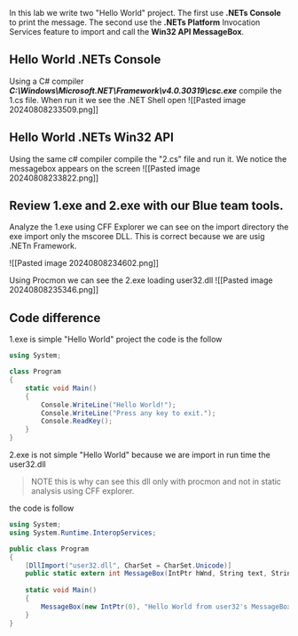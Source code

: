 In this lab we write two "Hello World" project. The first use **.NETs Console** to print the message. The second use the **.NETs Platform** Invocation Services feature to import and call the **Win32 API MessageBox**.

## Hello World .NETs Console
Using a C# compiler ***C:\Windows\Microsoft.NET\Framework\v4.0.30319\csc.exe***  compile the 1.cs file. When run it we see the .NET Shell open
![[Pasted image 20240808233509.png]]

## Hello World .NETs Win32 API
Using the same c# compiler compile the "2.cs" file and run it. We notice the messagebox appears on the screen 
![[Pasted image 20240808233822.png]]

## Review 1.exe and 2.exe with our Blue team tools.

Analyze the 1.exe using CFF Explorer we can see on the import directory the exe import only the mscoree DLL. This is correct because we are usig .NETn Framework.

![[Pasted image 20240808234602.png]]

Using Procmon we can see the 2.exe loading user32.dll
![[Pasted image 20240808235346.png]]


## Code difference

1.exe is simple "Hello World" project the code is the follow 
```c#
using System;

class Program 
{
	static void Main() 
	{
		Console.WriteLine("Hello World!");
		Console.WriteLine("Press any key to exit.");
		Console.ReadKey();
	}
}

```


2.exe is not simple "Hello World" because we are import in run time the user32.dll

>NOTE
>this is why can see this dll only with procmon and not in static analysis using CFF explorer. 

the code is follow 
```c#
using System;
using System.Runtime.InteropServices;

public class Program
{
    [DllImport("user32.dll", CharSet = CharSet.Unicode)]
    public static extern int MessageBox(IntPtr hWnd, String text, String caption, uint type);
    
    static void Main()
    {
        MessageBox(new IntPtr(0), "Hello World from user32's MessageBox!!", "Important Dialog", 0);
    }
}
```




